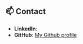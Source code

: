 ## 📫 Contact

- **LinkedIn**: [<My LinkedIn profile>](https://www.linkedin.com/in/neeraj-k-89a460114/)
- **GitHub**: [My Github profile](https://github.com/NeerajCR7-web)